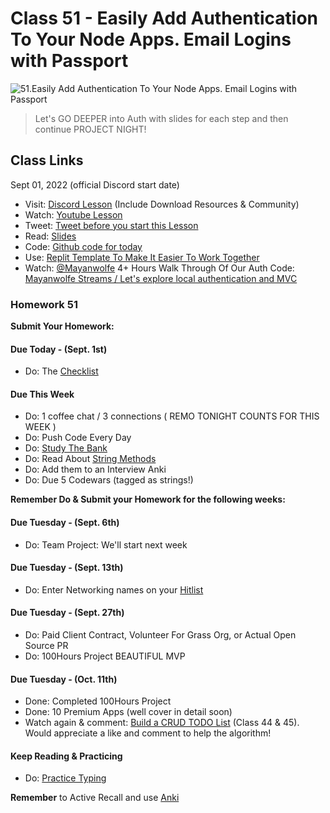 # Class 51 - Easily Add Authentication To Your Node Apps. Email Logins with Passport

![51.Easily Add Authentication To Your Node Apps. Email Logins with Passport](https://cdn.hashnode.com/res/hashnode/image/upload/v1676729205568/vchIL0VjB.png?auto=compress)

> Let's GO DEEPER into Auth with slides for each step and then continue PROJECT NIGHT!

## Class Links

Sept 01, 2022 (official Discord start date)

- Visit: [Discord Lesson](https://discord.com/channels/735923219315425401/738891289071714388/1015011604863143946) (Include Download Resources & Community)
- Watch: [Youtube Lesson](https://youtu.be/z5UgtXOxEEk)
- Tweet: [Tweet before you start this Lesson](https://twitter.com/leonnoel/status/1565452220727906309)
- Read: [Slides](https://slides.com/leonnoel/100devs2-auth-project-night2-cohort-2)
- Code: [Github code for today](https://github.com/100devs/todo-mvc-auth-local)
- Use: [Replit Template To Make It Easier To Work Together](https://replit.com/@100devs/todo-mvc-auth-local?v=1)
- Watch: [@Mayanwolfe](https://twitter.com/mayanwolfe) 4+ Hours Walk Through Of Our Auth Code: [Mayanwolfe Streams / Let's explore local authentication and MVC](https://youtu.be/jo5GTErVBQU)

### Homework 51

**Submit Your Homework:**

#### Due Today - (Sept. 1st)

- Do: The [Checklist](https://docs.google.com/document/d/1L2vTX3qvLhoGHeG5cVD2ljCfRGr1uJ_Gf-hNZj9KzTg)

#### Due This Week

- Do: 1 coffee chat / 3 connections ( REMO TONIGHT COUNTS FOR THIS WEEK )
- Do: Push Code Every Day
- Do: [Study The Bank](https://docs.google.com/document/d/1p7DhCsLOMMybYfePWLlD1-_8KU20zkBoArH4pnW1o3c)
- Do: Read About [String Methods](https://levelup.gitconnected.com/essential-javascript-string-methods-f1841dad1961)
- Do: Add them to an Interview Anki
- Do: Due 5 Codewars (tagged as strings!)

**Remember Do & Submit your Homework for the following weeks:**

#### Due Tuesday - (Sept. 6th)

- Do: Team Project: We'll start next week

#### Due Tuesday - (Sept. 13th)

- Do: Enter Networking names on your [Hitlist](https://docs.google.com/spreadsheets/d/1Be-6gYvrfi8l-M0RnObzdysRIG7N7Yyu6rIF0OHw0Q4/edit?usp=sharing)

#### Due Tuesday - (Sept. 27th)

- Do: Paid Client Contract, Volunteer For Grass Org, or Actual Open Source PR
- Do: 100Hours Project BEAUTIFUL MVP

#### Due Tuesday - (Oct. 11th)

- Done: Completed 100Hours Project
- Done: 10 Premium Apps (well cover in detail soon)
- Watch again & comment: [Build a CRUD TODO List](https://youtu.be/jZ-kmmgi_d0) (Class 44 & 45). Would appreciate a like and comment to help the algorithm!

#### Keep Reading & Practicing

- Do: [Practice Typing](https://www.keybr.com/)

**Remember** to Active Recall and use [Anki](https://apps.ankiweb.net/)
